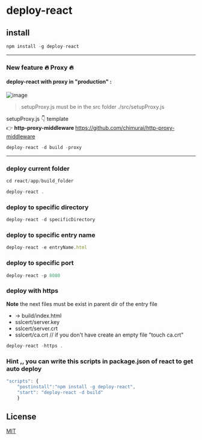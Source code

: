 # deploy-react

## install
```javascript
npm install -g deploy-react
```
<hr>

### New feature :fire: Proxy :fire:

#### deploy-react with proxy in "production" :
![image](image.jpg)

> setupProxy.js must be in the src folder ./src/setupProxy.js

setupProxy.js :point_down: template <br/>
:point_right: <b> http-proxy-middleware </b>  https://github.com/chimurai/http-proxy-middleware
```javascript
deploy-react -d build -proxy
```
<hr>

### deploy current folder
```javascript
cd react/app/build_folder

deploy-react .
```

### deploy to specific directory
```javascript
deploy-react -d specificDirectory
```

### deploy to specific entry name
```javascript
deploy-react -e entryName.html
```

### deploy to specific port
```javascript
deploy-react -p 8080
```
### deploy with https
**Note** the next files must be exist in parent dir of the entry file
<br/>
- -> build/index.html
- sslcert/server.key
- sslcert/server.crt
- sslcert/ca.crt // if you don't have create an empty file "touch ca.crt"

```javascript
deploy-react -https .
```

### **Hint** ,, you can write this scripts in package.json of react to get auto deploy
```javascript
"scripts": {
	"postinstall":"npm install -g deploy-react",
    "start": "deploy-react -d build"
	}
```

## License

  [MIT](LICENSE)
